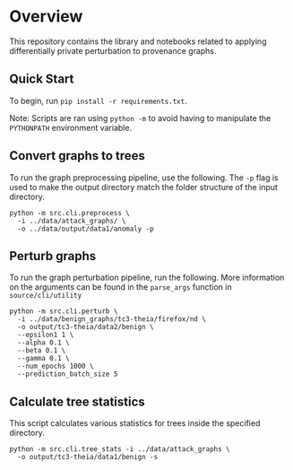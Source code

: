 # Overview
This repository contains the library and notebooks related to applying differentially private perturbation to 
provenance graphs.

## Quick Start
To begin, run `pip install -r requirements.txt`.

Note: Scripts are ran using `python -m` to avoid having to manipulate the `PYTHONPATH` environment variable.

## Convert graphs to trees
To run the graph preprocessing pipeline, use the following.
The `-p` flag is used to make the output directory match the folder structure of the input directory.
```shell
python -m src.cli.preprocess \
  -i ../data/attack_graphs/ \
  -o ../data/output/data1/anomaly -p
```

## Perturb graphs
To run the graph perturbation pipeline, run the following. More information on the arguments can be found in the 
`parse_args` function in `source/cli/utility`
```shell
python -m src.cli.perturb \
  -i ../data/benign_graphs/tc3-theia/firefox/nd \
  -o output/tc3-theia/data2/benign \
  --epsilon1 1 \
  --alpha 0.1 \
  --beta 0.1 \
  --gamma 0.1 \
  --num_epochs 1000 \
  --prediction_batch_size 5
  ```

## Calculate tree statistics
This script calculates various statistics for trees inside the specified directory.
```shell
python -m src.cli.tree_stats -i ../data/attack_graphs \
  -o output/tc3-theia/data1/benign -s
```
